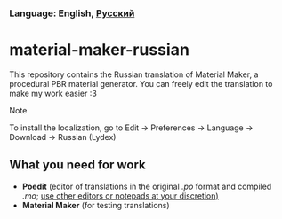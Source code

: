### Language: English, [Русский](README.ru.md)
# material-maker-russian
This repository contains the Russian translation of Material Maker, a procedural PBR material generator.
You can freely edit the translation to make my work easier :3

> [!NOTE]
> To install the localization, go to Edit -> Preferences -> Language -> Download -> Russian (Lydex)

## What you need for work
- **Poedit** (editor of translations in the original *.po* format and compiled *.mo*; <ins>use other editors or notepads at your discretion<ins/>)
- **Material Maker** (for testing translations)